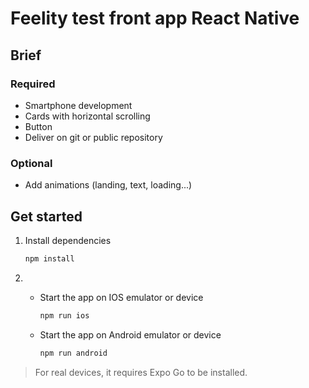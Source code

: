 # Feelity test front app React Native

## Brief

### Required

- Smartphone development
- Cards with horizontal scrolling
- Button
- Deliver on git or public repository

### Optional

- Add animations (landing, text, loading...)

## Get started

1. Install dependencies

   ```bash
   npm install
   ```

2. - Start the app on IOS emulator or device

     ```bash
     npm run ios
     ```

   - Start the app on Android emulator or device

     ```bash
     npm run android
     ```

> For real devices, it requires Expo Go to be installed.
